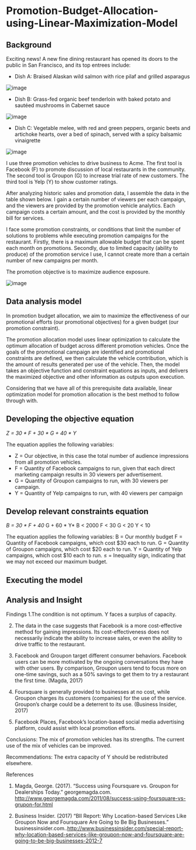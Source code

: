 # Promotion-Budget-Allocation-using-Linear-Maximization-Model

## Background 

Exciting news! A new fine dining restaurant has opened its doors to the public in San Francisco, and its top entrees include:
- Dish A: Braised Alaskan wild salmon with rice pilaf and grilled asparagus

![image](https://github.com/apoorvadudani/Promotion-Budget-Allocation-using-Linear-Maximization-Model/assets/113878059/13d7d395-3ad5-4283-979a-7b20d68752ac)

- Dish B: Grass-fed organic beef tenderloin with baked potato and sautéed mushrooms in Cabernet sauce

![image](https://github.com/apoorvadudani/Promotion-Budget-Allocation-using-Linear-Maximization-Model/assets/113878059/916f4780-45b9-4110-9179-494783bede73)

- Dish C: Vegetable melee, with red and green peppers, organic beets and artichoke hearts, over a bed of spinach, served with a spicy balsamic vinaigrette

![image](https://github.com/apoorvadudani/Promotion-Budget-Allocation-using-Linear-Maximization-Model/assets/113878059/ba269b24-adea-4a96-a4e8-f4798e0eeddc)

I use three promotion vehicles to drive business to Acme. The first tool is Facebook (F) to promote discussion of local restaurants in the community. The second tool is Groupon (G) to increase trial rate of new customers. The third tool is Yelp (Y) to show customer ratings.

After analyzing historic sales and promotion data, I assemble the data in the table shown below. I gain a certain number of viewers per each campaign, and the viewers are provided by the promotion vehicle analytics. Each campaign costs a certain amount, and the cost is provided by the monthly bill for services. 

I face some promotion constraints, or conditions that limit the number of solutions to problems while executing promotion campaigns for the restaurant. Firstly, there is a maximum allowable budget that can be spent each month on promotions. Secondly, due to limited capacity (ability to produce) of the promotion service I use, I cannot create more than a certain number of new campaigns per month.

The promotion objective is to maximize audience exposure.

![image](https://user-images.githubusercontent.com/113878059/228691973-9b0a4042-3c4d-46e5-84fc-7c491030c8d8.png)

## Data analysis model

In promotion budget allocation, we aim to maximize the effectiveness of our promotional efforts (our promotional objectives) for a given budget (our promotion constraint). 

The promotion allocation model uses linear optimization to calculate the optimum allocation of budget across different promotion vehicles. Once the goals of the promotional campaign are identified and promotional constraints are defined, we then calculate the vehicle contribution, which is the amount of results generated per use of the vehicle. Then, the model takes an objective function and constraint equations as inputs, and delivers the maximized objective and other information as outputs upon execution.

Considering that we have all of this prerequisite data available, linear optimization model for promotion allocation is the best method to follow through with.

## Developing the objective equation

*Z = 30 * F + 30 * G + 40 * Y*

The equation applies the following variables:
- Z = Our objective, in this case the total number of audience impressions from all promotion vehicles.
- F = Quantity of Facebook campaigns to run, given that each direct marketing campaign results in 30 viewers per advertisement. 
- G = Quantity of Groupon campaigns to run, with 30 viewers per campaign.  
- Y = Quantity of Yelp campaigns to run, with 40 viewers per campaign

## Develop relevant constraints equation

*B = 30 * F + 40* G + 60 * Y*
B < 2000
F < 30
G < 20
Y < 10

The equation applies the following variables:
B = Our monthly budget
F = Quantity of Facebook campaigns, which cost $30 each to run.
G = Quantity of Groupon campaigns, which cost $20 each to run.
Y = Quantity of Yelp campaigns, which cost $10 each to run.
≤ = Inequality sign, indicating that we may not exceed our maximum budget.

## Executing the model

## Analysis and Insight

Findings
1.The condition is not optimum. Y faces a surplus of capacity. 

2. The data in the case suggests that Facebook is a more cost-effective method for gaining impressions. Its cost-effectiveness does not necessarily indicate the ability to increase sales, or even the ability to drive traffic to the restaurant. 

3. Facebook and Groupon target different consumer behaviors. Facebook users can be more motivated by the ongoing conversations they have with other users. By comparison, Groupon users tend to focus more on one-time savings, such as a 50% savings to get them to try a restaurant the first time. (Magda, 2017)

3. Foursquare is generally provided to businesses at no cost, while Groupon charges its customers (companies) for the use of the service. Groupon’s charge could be a deterrent to its use. (Business Insider, 2017)

4. Facebook Places, Facebook’s location-based social media advertising platform, could assist with local promotion efforts.


Conclusions: 
The mix of promotion vehicles has its strengths. 
The current use of the mix of vehicles can be improved.

Recommendations:
The extra capacity of Y should be redistributed elsewhere.

References

1. Magda, George. (2017). “Success using Foursquare vs. Groupon for Dealerships Today.” georgemagda.com. http://www.georgemagda.com/2011/08/success-using-foursquare-vs-grupon-for.html

2. Business Insider. (2017) “BII Report: Why Location-based Services Like Groupon Now and Foursquare Are Going to Be Big Businesses.” businessinsider.com..http://www.businessinsider.com/special-report-why-location-based-services-like-groupon-now-and-foursquare-are-going-to-be-big-businesses-2012-7
